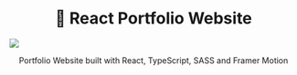 <h1 align="center">👤 React Portfolio Website</h1>

![](https://i.imgur.com/lgdI7V1.png)
<p align="center">
  Portfolio Website built with React, TypeScript, SASS and Framer Motion
</p>
</div>
